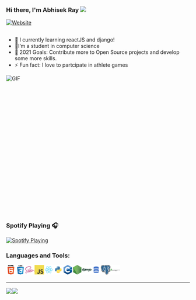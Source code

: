 ### Hi there, I'm Abhisek Ray <img src="https://media.giphy.com/media/hvRJCLFzcasrR4ia7z/giphy.gif" width="25px">

[![Website](https://img.shields.io/twitter/url?color=red&label=Portfolio&logo=Abhisek%20ray&style=for-the-badge&url=https%3A%2F%2Fecstatic-kepler-b4fa73.netlify.app%2Fhome)](https://ecstatic-kepler-b4fa73.netlify.app/home)
##

- 🔭 I currently learning reactJS and django!
- 👯I’m a student in computer science
- 🥅 2021 Goals: Contribute more to Open Source projects and develop some more skills.
- ⚡ Fun fact: I love to partcipate in athlete games
<img align="right" alt="GIF" src="./github.gif?raw=true" width="580" height="400" />


### Spotify Playing 🎧

[<img src="https://spotify-github-profile.vercel.app/api/view?uid=3dkw84ddqfmgsc6t9bcmyelt4&cover_image=true&theme=default" alt=" Spotify Playing" width="250" />](https://open.spotify.com/track/4PwPqU5GVcGO7olpcFPGnF)


### Languages and Tools:


<img align="left" alt="HTML5" width="26px" src="https://raw.githubusercontent.com/github/explore/80688e429a7d4ef2fca1e82350fe8e3517d3494d/topics/html/html.png" />
<img align="left" alt="CSS3" width="26px" src="https://raw.githubusercontent.com/github/explore/80688e429a7d4ef2fca1e82350fe8e3517d3494d/topics/css/css.png" />
<img align="left" alt="Sass" width="26px" src="https://raw.githubusercontent.com/github/explore/80688e429a7d4ef2fca1e82350fe8e3517d3494d/topics/sass/sass.png" />
<img align="left" alt="JavaScript" width="26px" src="https://raw.githubusercontent.com/github/explore/80688e429a7d4ef2fca1e82350fe8e3517d3494d/topics/javascript/javascript.png" />
<img align="left" alt="React" width="26px" src="https://raw.githubusercontent.com/github/explore/80688e429a7d4ef2fca1e82350fe8e3517d3494d/topics/react/react.png" />
<img align="left" alt="python" width="26px" src="https://raw.githubusercontent.com/github/explore/e94815998e4e0713912fed477a1f346ec04c3da2/topics/python/python.png" />
<img align="left" alt="c++" width="26px" src="https://raw.githubusercontent.com/github/explore/80688e429a7d4ef2fca1e82350fe8e3517d3494d/topics/cpp/cpp.png" />
<img align="left" alt="Node.js" width="26px" src="https://raw.githubusercontent.com/github/explore/80688e429a7d4ef2fca1e82350fe8e3517d3494d/topics/nodejs/nodejs.png" />
<img align="left" alt="Django" width="26px" src="https://raw.githubusercontent.com/github/explore/361e2821e2dea67711cde99c9c40ed357061cf27/topics/django/django.png" />
<img align="left" alt="SQL" width="26px" src="https://raw.githubusercontent.com/github/explore/80688e429a7d4ef2fca1e82350fe8e3517d3494d/topics/sql/sql.png" />
<img align="left" alt="Postgre sql" width="26px" src="https://raw.githubusercontent.com/github/explore/80688e429a7d4ef2fca1e82350fe8e3517d3494d/topics/postgresql/postgresql.png" />
<img align="left" alt="MongoDB" width="26px" src="https://raw.githubusercontent.com/github/explore/80688e429a7d4ef2fca1e82350fe8e3517d3494d/topics/mongodb/mongodb.png" />



<br />
<br />

---
<div align="center">
  <div style="display: flex;">
    <img src="https://github-readme-stats.vercel.app/api?username=Abhisek-Ray99&show_icons=true&theme=dark" />
    <img src="https://github-readme-stats.vercel.app/api/top-langs/?username=Abhisek-Ray99&layout=compact" style="vertical-align: top;" />
  </div>
</div>


</details>
